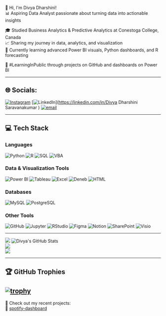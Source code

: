 👋 Hi, I'm Divya Dharshini!  
📊 Aspiring Data Analyst passionate about turning data into actionable insights  

🎓 Studied Business Analytics & Predictive Analytics at Conestoga College, Canada  
📈 Sharing my journey in data, analytics, and visualization  
🧠 Currently learning advanced Power BI visuals, Python dashboards, and R forecasting  

🌱 #LearningInPublic through projects on GitHub and dashboards on Power BI  

---
## 🌐 Socials:
[![Instagram](https://img.shields.io/badge/Instagram-%23E4405F.svg?logo=Instagram&logoColor=white)](https://instagram.com/__divya___dharshini__) [![LinkedIn](https://img.shields.io/badge/LinkedIn-%230077B5.svg?logo=linkedin&logoColor=white)](https://linkedin.com/in/Divya Dharshini Saravanakumar  ) [![email](https://img.shields.io/badge/Email-D14836?logo=gmail&logoColor=white)](mailto:divyadharshini149@gmail.com) 

---
## 💻 Tech Stack

### Languages  
![Python](https://img.shields.io/badge/Python-3776AB?style=for-the-badge&logo=python&logoColor=white)
![R](https://img.shields.io/badge/R-276DC3?style=for-the-badge&logo=r&logoColor=white)
![SQL](https://img.shields.io/badge/SQL-4479A1?style=for-the-badge&logo=postgresql&logoColor=white)
![VBA](https://img.shields.io/badge/VBA-003B49?style=for-the-badge&logo=microsoft-excel&logoColor=white)

### Data & Visualization Tools  
![Power BI](https://img.shields.io/badge/Power%20BI-F2C811?style=for-the-badge&logo=powerbi&logoColor=black)
![Tableau](https://img.shields.io/badge/Tableau-E97627?style=for-the-badge&logo=tableau&logoColor=white)
![Excel](https://img.shields.io/badge/Excel-217346?style=for-the-badge&logo=microsoft-excel&logoColor=white)
![Deneb](https://img.shields.io/badge/Deneb-0B1E2D?style=for-the-badge&logo=vega&logoColor=white)
![HTML](https://img.shields.io/badge/HTML%20Visuals-E34F26?style=for-the-badge&logo=html5&logoColor=white)

### Databases  
![MySQL](https://img.shields.io/badge/MySQL-4479A1?style=for-the-badge&logo=mysql&logoColor=white)
![PostgreSQL](https://img.shields.io/badge/PostgreSQL-336791?style=for-the-badge&logo=postgresql&logoColor=white)

### Other Tools  
![GitHub](https://img.shields.io/badge/GitHub-181717?style=for-the-badge&logo=github&logoColor=white)
![Jupyter](https://img.shields.io/badge/Jupyter-F37626?style=for-the-badge&logo=jupyter&logoColor=white)
![RStudio](https://img.shields.io/badge/RStudio-75AADB?style=for-the-badge&logo=rstudio&logoColor=white)
![Figma](https://img.shields.io/badge/Figma-F24E1E?style=for-the-badge&logo=figma&logoColor=white)
![Notion](https://img.shields.io/badge/Notion-000000?style=for-the-badge&logo=notion&logoColor=white)
![SharePoint](https://img.shields.io/badge/SharePoint-0078D4?style=for-the-badge&logo=microsoft-sharepoint&logoColor=white)
![Visio](https://img.shields.io/badge/Visio-3955A3?style=for-the-badge&logo=microsoft-visio&logoColor=white)

---
![](http://github-profile-summary-cards.vercel.app/api/cards/profile-details?username=Divyadharshini-Saravanakumar&theme=tokyonight)
![Divya's GitHub Stats](https://github-readme-stats.vercel.app/api?username=Divyadharshini-Saravanakumar&theme=dark&hide_border=false&include_all_commits=false&count_private=false)<br/>
![](https://nirzak-streak-stats.vercel.app/?user=Divyadharshini-Saravanakumar&theme=dark&hide_border=false)<br/>
![](https://github-readme-stats.vercel.app/api/top-langs/?username=Divyadharshini-Saravanakumar&theme=dark&hide_border=false&include_all_commits=false&count_private=false&layout=compact)


---
## 🏆 GitHub Trophies

[![trophy](https://github-profile-trophy.vercel.app/?username=Divyadharshini-Saravanakumar&theme=algolia&no-frame=true&margin-w=10)](https://github.com/ryo-ma/github-profile-trophy)
---

📁 Check out my recent projects:  
🎵 [spotify-dashboard](#)  


